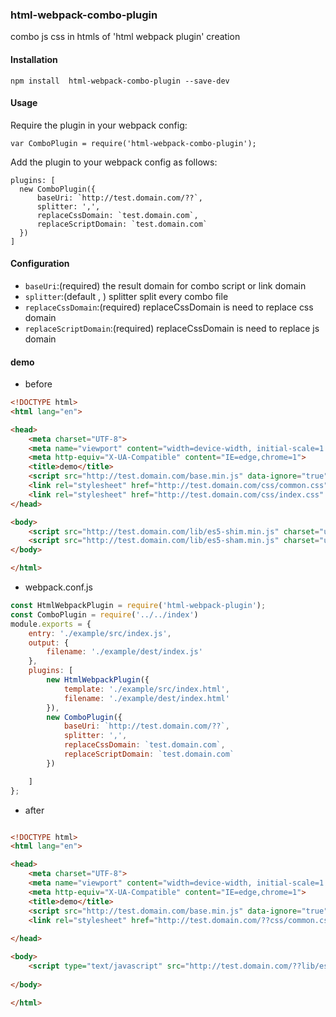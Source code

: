### html-webpack-combo-plugin
combo js css in htmls of 'html webpack plugin' creation

#### Installation

```
npm install  html-webpack-combo-plugin --save-dev
```

#### Usage

Require the plugin in your webpack config:


```
var ComboPlugin = require('html-webpack-combo-plugin');
```

Add the plugin to your webpack config as follows:



```
plugins: [
  new ComboPlugin({
      baseUri: `http://test.domain.com/??`,
      splitter: ',',
      replaceCssDomain: `test.domain.com`,
      replaceScriptDomain: `test.domain.com`
  })
]
```


#### Configuration

  - `baseUri`:(required) the result domain for combo script or link domain
  - `splitter`:(default , ) splitter split every combo file
  - `replaceCssDomain`:(required) replaceCssDomain is need to replace css domain
  - `replaceScriptDomain`:(required) replaceCssDomain is need to replace js domain

#### demo

  - before 

  ```html
  <!DOCTYPE html>
  <html lang="en">

  <head>
      <meta charset="UTF-8">
      <meta name="viewport" content="width=device-width, initial-scale=1.0, maximum-scale=1, minimum-scale=1, user-scalable=no" />
      <meta http-equiv="X-UA-Compatible" content="IE=edge,chrome=1">
      <title>demo</title>
      <script src="http://test.domain.com/base.min.js" data-ignore="true"></script>
      <link rel="stylesheet" href="http://test.domain.com/css/common.css" />
      <link rel="stylesheet" href="http://test.domain.com/css/index.css" />
  </head>

  <body>
      <script src="http://test.domain.com/lib/es5-shim.min.js" charset="utf-8"></script>
      <script src="http://test.domain.com/lib/es5-sham.min.js" charset="utf-8"></script>
  </body>

  </html>
  ```

  - webpack.conf.js

  ```js
  const HtmlWebpackPlugin = require('html-webpack-plugin');
  const ComboPlugin = require('../../index')
  module.exports = {
      entry: './example/src/index.js',
      output: {
          filename: './example/dest/index.js'
      },
      plugins: [
          new HtmlWebpackPlugin({
              template: './example/src/index.html',
              filename: './example/dest/index.html'
          }),
          new ComboPlugin({
              baseUri: `http://test.domain.com/??`,
              splitter: ',',
              replaceCssDomain: `test.domain.com`,
              replaceScriptDomain: `test.domain.com`
          })

      ]
  };
  ```

  - after

  ```html

  <!DOCTYPE html>
  <html lang="en">

  <head>
      <meta charset="UTF-8">
      <meta name="viewport" content="width=device-width, initial-scale=1.0, maximum-scale=1, minimum-scale=1, user-scalable=no" />
      <meta http-equiv="X-UA-Compatible" content="IE=edge,chrome=1">
      <title>demo</title>
      <script src="http://test.domain.com/base.min.js" data-ignore="true"></script>
      <link rel="stylesheet" href="http://test.domain.com/??css/common.css,css/index.css" />
      
  </head>

  <body>
      <script type="text/javascript" src="http://test.domain.com/??lib/es5-shim.min.js,lib/es5-sham.min.js,./example/dest/index.js"></script>
      
  </body>

  </html> 
  ```